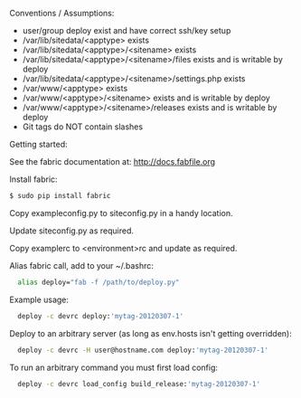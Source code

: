 Conventions / Assumptions:

* user/group deploy exist and have correct ssh/key setup
* /var/lib/sitedata/&lt;apptype&gt; exists
* /var/lib/sitedata/&lt;apptype&gt;/&lt;sitename&gt; exists
* /var/lib/sitedata/&lt;apptype&gt;/&lt;sitename&gt;/files exists and is writable by deploy
* /var/lib/sitedata/&lt;apptype&gt;/&lt;sitename&gt;/settings.php exists
* /var/www/&lt;apptype&gt; exists
* /var/www/&lt;apptype&gt;/&lt;sitename&gt; exists and is writable by deploy
* /var/www/&lt;apptype&gt;/&lt;sitename&gt;/releases exists and is writable by deploy
* Git tags do NOT contain slashes

Getting started:

See the fabric documentation at: http://docs.fabfile.org

Install fabric:

```bash
$ sudo pip install fabric
```

Copy exampleconfig.py to siteconfig.py in a handy location.

Update siteconfig.py as required.

Copy examplerc to &lt;environment&gt;rc and update as required.

Alias fabric call, add to your ~/.bashrc:

```bash
  alias deploy="fab -f /path/to/deploy.py"
```

Example usage:

```bash
  deploy -c devrc deploy:'mytag-20120307-1'
```

  Deploy to an arbitrary server (as long as env.hosts isn't getting overridden):

```bash
  deploy -c devrc -H user@hostname.com deploy:'mytag-20120307-1'
```

  To run an arbitrary command you must first load config:

```bash
  deploy -c devrc load_config build_release:'mytag-20120307-1'
```

